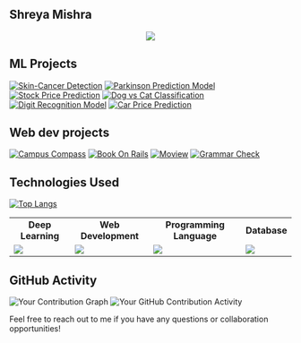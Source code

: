 ## Shreya Mishra
<p align="center">
  <a href="https://github.com/DenverCoder1/readme-typing-svg"><img src="https://readme-typing-svg.herokuapp.com?lines=Hi,+I'm+Shreya.;B-Tech+CSE+at+PES+University.;Enthusiastic+about+Machine+Learning+and+AI.;I+would+love+to+collaborate+with+people+who+share+similar+interests.;&width=800&height=80"></a>
</p>

## ML Projects

[![Skin-Cancer Detection](https://github-readme-stats.vercel.app/api/pin/?username=ishreya09&repo=Skin-Cancer-Detection&show_owner=true&theme=dark)](https://github.com/ishreya09/Skin-Cancer-Detection)
[![Parkinson Prediction Model](https://github-readme-stats.vercel.app/api/pin/?username=ishreya09&repo=Parkinson-Prediction-Model&show_owner=true&theme=dark)](https://github.com/ishreya09/Parkinson-Prediction-Model)
[![Stock Price Prediction](https://github-readme-stats.vercel.app/api/pin/?username=ishreya09&repo=Stock-Price-Prediction&show_owner=true&theme=dark)](https://github.com/ishreya09/Stock-Price-Prediction)
[![Dog vs Cat Classification](https://github-readme-stats.vercel.app/api/pin/?username=ishreya09&repo=Dog-vs-Cat-Classification&show_owner=true&theme=dark)](https://github.com/ishreya09/Dog-vs-Cat-Classification)
[![Digit Recognition Model](https://github-readme-stats.vercel.app/api/pin/?username=ishreya09&repo=Digit-recognition-model&show_owner=true&theme=dark)](https://github.com/ishreya09/Digit-recognition-model)
[![Car Price Prediction](https://github-readme-stats.vercel.app/api/pin/?username=ishreya09&repo=Car-Price-Prediction&show_owner=true&theme=dark)](https://github.com/ishreya09/Car-Price-Prediction)


## Web dev projects

[![Campus Compass](https://github-readme-stats.vercel.app/api/pin/?username=ishreya09&repo=Campus-Compass&show_owner=true&theme=dark)](https://github.com/ishreya09/Campus-Compass)
[![Book On Rails](https://github-readme-stats.vercel.app/api/pin/?username=ishreya09&repo=Book-On-Rails&show_owner=true&theme=dark)](https://github.com/ishreya09/Book-On-Rails)
[![Moview](https://github-readme-stats.vercel.app/api/pin/?username=ishreya09&repo=moview&show_owner=true&theme=dark)](https://github.com/ishreya09/moview)
[![Grammar Check](https://github-readme-stats.vercel.app/api/pin/?username=ishreya09&repo=GrammarCheck&show_owner=true&theme=dark)](https://github.com/ishreya09/GrammarCheck)

## Technologies Used

[![Top Langs](https://github-readme-stats.vercel.app/api/top-langs/?username=ishreya09&layout=compact&langs_count=5&theme=dark)](https://github.com/ishreya09)

<!-- Skills Table -->
<table>
<tr>
<td align="center" ><strong>Deep Learning</strong></td>
<td align="center" ><strong>Web Development</strong></td>
<td align="center" ><strong>Programming Language</strong></td>
<td align="center" ><strong>Database</strong></td>
</tr>
<tr>
<td><img src="https://skillicons.dev/icons?i=tensorflow,pytorch,sklearn"/></td>
<td><img src="https://skillicons.dev/icons?i=html,css,javascript,bootstrap,django,react,nodejs,express,spring"/></td>
<td><img src="https://skillicons.dev/icons?i=c,cpp,python,java"/></td>
<td><img src="https://skillicons.dev/icons?i=mongodb,mysql"/></td>
</tr>
</table>

## GitHub Activity

![Your Contribution Graph](https://github-readme-streak-stats.herokuapp.com/?user=ishreya09&theme=dark)
![Your GitHub Contribution Activity](https://github-readme-stats.vercel.app/api?username=ishreya09&theme=dark&show_icons=true)


Feel free to reach out to me if you have any questions or collaboration opportunities!
